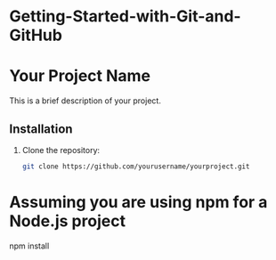 # Getting-Started-with-Git-and-GitHub

# Your Project Name  
  
This is a brief description of your project.  
  
## Installation  
  
1. Clone the repository:  
   ```bash  
   git clone https://github.com/yourusername/yourproject.git
  # Assuming you are using npm for a Node.js project  
npm install
